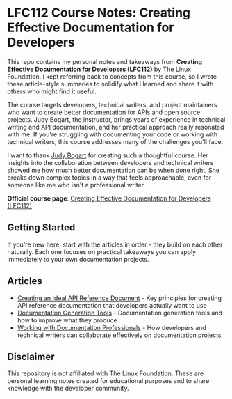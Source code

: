 # LFC112 Course Notes: Creating Effective Documentation for Developers

This repo contains my personal notes and takeaways from **Creating Effective Documentation for Developers (LFC112)** by The Linux Foundation. I kept referring back to concepts from this course, so I wrote these article-style summaries to solidify what I learned and share it with others who might find it useful.

The course targets developers, technical writers, and project maintainers who want to create better documentation for APIs and open source projects. Judy Bogart, the instructor, brings years of experience in technical writing and API documentation, and her practical approach really resonated with me. If you're struggling with documenting your code or working with technical writers, this course addresses many of the challenges you'll face.

I want to thank [Judy Bogart](https://www.linkedin.com/in/judy-bogart-977ba0/) for creating such a thoughtful course. Her insights into the collaboration between developers and technical writers showed me how much better documentation can be when done right. She breaks down complex topics in a way that feels approachable, even for someone like me who isn't a professional writer.

**Official course page**: [Creating Effective Documentation for Developers (LFC112)](https://training.linuxfoundation.org/training/creating-effective-documentation-for-developers-lfc112/)

## Getting Started

If you're new here, start with the articles in order - they build on each other naturally. Each one focuses on practical takeaways you can apply immediately to your own documentation projects.

## Articles

- [Creating an Ideal API Reference Document](articles/01-api-reference-document.md) - Key principles for creating API reference documentation that developers actually want to use
- [Documentation Generation Tools](articles/02-documentation-generation-tools.md) - Documentation generation tools and how to improve what they produce  
- [Working with Documentation Professionals](articles/03-working-with-documentation-professionals.md) - How developers and technical writers can collaborate effectively on documentation projects

## Disclaimer

This repository is not affiliated with The Linux Foundation. These are personal learning notes created for educational purposes and to share knowledge with the developer community.
